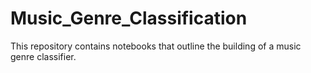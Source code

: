 # Music_Genre_Classification
This repository contains notebooks that outline the building of a music genre classifier.
